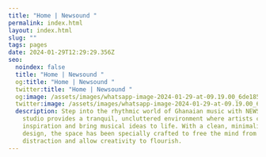 ```yaml
---
title: "Home | Newsound "
permalink: index.html
layout: index.html
slug: ""
tags: pages
date: 2024-01-29T12:29:29.356Z
seo:
  noindex: false
  title: "Home | Newsound "
  og:title: "Home | Newsound "
  twitter:title: "Home | Newsound "
  og:image: /assets/images/whatsapp-image-2024-01-29-at-09.19.00_6de185ec.jpg
  twitter:image: /assets/images/whatsapp-image-2024-01-29-at-09.19.00_6de185ec.jpg
  description: Step into the rhythmic world of Ghanaian music with NEWSOUND. Our
    studio provides a tranquil, uncluttered environment where artists can find
    inspiration and bring musical ideas to life. With a clean, minimalist
    design, the space has been specially crafted to free the mind from
    distraction and allow creativity to flourish.
---
```

